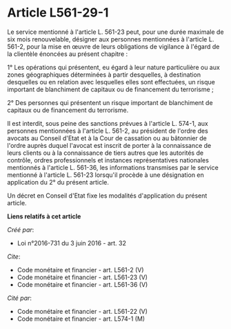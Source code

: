 # Article L561-29-1

Le service mentionné à l'article L. 561-23 peut, pour une durée maximale de six mois renouvelable, désigner aux personnes
mentionnées à l'article L. 561-2, pour la mise en œuvre de leurs obligations de vigilance à l'égard de la clientèle énoncées
au présent chapitre : 

1° Les opérations qui présentent, eu égard à leur nature particulière ou aux zones géographiques déterminées à partir
desquelles, à destination desquelles ou en relation avec lesquelles elles sont effectuées, un risque important de blanchiment
de capitaux ou de financement du terrorisme ; 

2° Des personnes qui présentent un risque important de blanchiment de capitaux ou de financement du terrorisme. 

Il est interdit, sous peine des sanctions prévues à l'article L. 574-1, aux personnes mentionnées à l'article L. 561-2, au
président de l'ordre des avocats au Conseil d'Etat et à la Cour de cassation ou au bâtonnier de l'ordre auprès duquel
l'avocat est inscrit de porter à la connaissance de leurs clients ou à la connaissance de tiers autres que les autorités de
contrôle, ordres professionnels et instances représentatives nationales mentionnés à l'article L. 561-36, les informations
transmises par le service mentionné à l'article L. 561-23 lorsqu'il procède à une désignation en application du 2° du présent
article. 

Un décret en Conseil d'Etat fixe les modalités d'application du présent article.

**Liens relatifs à cet article**

_Créé par_:

  - Loi n°2016-731 du 3 juin 2016 - art. 32

_Cite_:

  - Code monétaire et financier - art. L561-2 (V)
  - Code monétaire et financier - art. L561-23 (V)
  - Code monétaire et financier - art. L561-36 (V)

_Cité par_:

  - Code monétaire et financier - art. L561-22 (V)
  - Code monétaire et financier - art. L574-1 (M)
